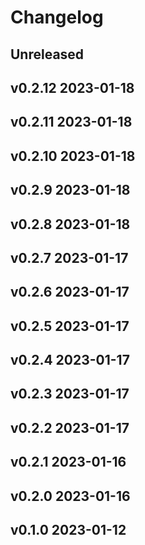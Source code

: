 

# Changelog

## Unreleased 

### 




































































### 




































































## v0.2.12 2023-01-18

### 




































































### 




































































### 




































































### 




































































## v0.2.11 2023-01-18

### 




































































### 




































































### 




































































## v0.2.10 2023-01-18

### 




































































### 




































































### 




































































### 




































































## v0.2.9 2023-01-18

### 




































































### 




































































### 




































































## v0.2.8 2023-01-18

### 




































































### 




































































### 




































































## v0.2.7 2023-01-17

### 




































































### 




































































## v0.2.6 2023-01-17

### 




































































## v0.2.5 2023-01-17

### 




































































### 




































































### 




































































## v0.2.4 2023-01-17

### 




































































### 




































































## v0.2.3 2023-01-17

### 




































































### 




































































## v0.2.2 2023-01-17

### 




































































### 




































































### 




































































### 




































































## v0.2.1 2023-01-16

### 




































































## v0.2.0 2023-01-16

### 




































































## v0.1.0 2023-01-12

### 



































































